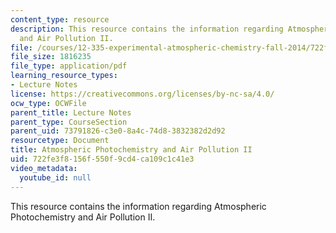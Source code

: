 ```yaml
---
content_type: resource
description: This resource contains the information regarding Atmospheric Photochemistry
  and Air Pollution II.
file: /courses/12-335-experimental-atmospheric-chemistry-fall-2014/722fe3f8156f550f9cd4ca109c1c41e3_MIT12_335F14_Lecture1_2.pdf
file_size: 1816235
file_type: application/pdf
learning_resource_types:
- Lecture Notes
license: https://creativecommons.org/licenses/by-nc-sa/4.0/
ocw_type: OCWFile
parent_title: Lecture Notes
parent_type: CourseSection
parent_uid: 73791826-c3e0-8a4c-74d8-3832382d2d92
resourcetype: Document
title: Atmospheric Photochemistry and Air Pollution II
uid: 722fe3f8-156f-550f-9cd4-ca109c1c41e3
video_metadata:
  youtube_id: null
---
```

This resource contains the information regarding Atmospheric Photochemistry and Air Pollution II.